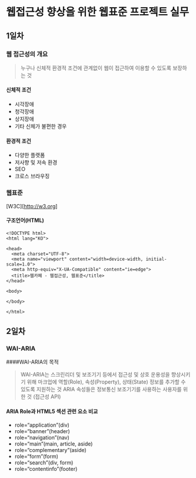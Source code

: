 # 웹접근성 향상을 위한 웹표준 프로젝트 실무
## 1일차
### 웹 접근성의 개요
> 누구나 신체적 환경적 조건에 관계없이 웹이 접근하여 이용할 수 있도록 보장하는 것
#### 신체적 조건
+ 시각장애
+ 청각장애
+ 상지장애
+ 기타 신체가 불편한 경우
#### 환경적 조건
+ 다양한 플랫폼
+ 저사향 및 저속 환경
+ SEO
+ 크로스 브라우징

### 웹표준
[W3C][http://w3.org] 
#### 구조언어(HTML)
```
<!DOCTYPE html>
<html lang="KO">

<head>
  <meta charset="UTF-8">
  <meta name="viewport" content="width=device-width, initial-scale=1.0">
  <meta http-equiv="X-UA-Compatible" content="ie=edge">
  <title>웹카페 - 웹접근성, 웹표준</title>
</head>

<body>

</body>

</html>
```


## 2일차
### WAI-ARIA

####WAI-ARIA의 목적
>WAI-ARIA는 스크린리더 및 보조기기 등에서 접근성 및 상호 운용성을 향상시키기 위해 마크업에 역할(Role), 속성(Property), 상태(State) 정보를 추가할 수 있도록 지원하는 것
>ARIA 속성들은 정보통신 보조기기를 사용하는 사용자를 위한 것 (접근성 API)

#### ARIA Role과 HTML5 섹션 관련 요소 비교
+ role=“application”(div)
+ role=“banner”(header)
+ role=“navigation”(nav)
+ role=“main”(main, article, aside)
+ role=“complementary”(aside)
+ role=“form”(form)
+ role=“search”(div, form)
+ role=“contentinfo”(footer)